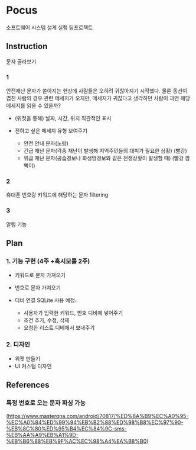 # Pocus
소프트웨어 시스템 설계 실험 팀프로젝트


## Instruction
문자 골라보기

### 1 
안전재난 문자가 쏟아지는 현상에 사람들은 오히려 귀찮아지기 시작했다.
물론 동선이 겹친 사람의 경우 관련 메세지가 오지만, 메세지가 귀찮다고 생각하던 사람이 과연 해당 메세지를 
읽을 수 있을까?

- (위젓을 통해) 날짜, 시간, 위치 직관적인 표시
- 전하고 싶은 메세지 유형 보여주기
    
    - 안전 안내 문자(노랑)
    - 긴급 재난 문자(각종 재난이 발생해 지역주민들의 대피가 필요한 상황) (빨강)
    - 위급 재난 문자(공습경보나 화생방경보와 같은 전쟁상황이 발생할 때) (빨강 깜빡이)

### 2
휴대폰 번호랑 키워드에 해당하는 문자 filtering


### 3
알림 기능


## Plan

### 1. 기능 구현 (4주 +혹시모를 2주)
- 키워드로 문자 가져오기

- 번호로 문자 가져오기

- 디비 연결
    SQLite 사용 예정.
    - 사용자가 입력한 키워드, 번호 디비에 넣어주기
    - 조건 추가, 수정, 삭제
    - 요청한 리스트 디베에서 보내주기


### 2. 디자인
- 위젯 만들기
- UI 커스텀 디자인



## References

### 특정 번호로 오는 문자 파싱 가능
(https://www.masterqna.com/android/70817/%ED%8A%B9%EC%A0%95-%EC%A0%84%ED%99%94%EB%B2%88%ED%98%B8%EC%97%90-%EB%8C%80%ED%95%B4%EC%84%9C-sms-%EB%AA%A9%EB%A1%9D-%EB%B6%88%EB%9F%AC%EC%98%A4%EA%B8%B0)



